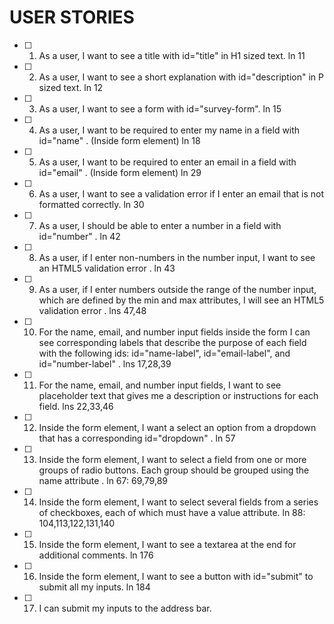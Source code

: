 # USER STORIES
- [ ] 1. As a user, I want to see a title with id="title" in H1 sized text. 
ln 11

- [ ] 2. As a user, I want to see a short explanation with id="description" in P sized text.
ln 12

- [ ] 3. As a user, I want to see a form with id="survey-form". 
ln 15

- [ ] 4. As a user, I want to be required to enter my name in a field with id="name" . (Inside form element)
ln 18

- [ ] 5. As a user, I want to be required to enter an email in a field with id="email" . (Inside form element)
ln 29

- [ ] 6. As a user, I want to see a validation error if I enter an email that is not formatted correctly.
ln 30

- [ ] 7. As a user, I should be able to enter a number in a field with id="number" . 
ln 42

- [ ] 8. As a user, if I enter non-numbers in the number input, I want to see an HTML5 validation error . 
ln 43

- [ ] 9. As a user, if I enter numbers outside the range of the number input, which are defined by the min and max attributes, I will see an HTML5 
validation error .
lns 47,48

- [ ] 10. For the name, email, and number input fields inside the form I can see corresponding labels that describe the purpose of each field with the following ids: id="name-label", id="email-label", and id="number-label" .
lns 17,28,39

- [ ] 11. For the name, email, and number input fields, I want to see placeholder text that gives me a description or instructions for each field. 
lns 22,33,46

- [ ] 12. Inside the form element, I want a select an option from a dropdown that has a corresponding id="dropdown" . 
ln 57

- [ ] 13. Inside the form element, I want to select a field from one or more groups of radio buttons. Each group should be grouped using the name attribute . 
ln 67: 69,79,89

- [ ] 14. Inside the form element, I want to select several fields from a series of checkboxes, each of which must have a value attribute. 
ln 88: 104,113,122,131,140

- [ ] 15. Inside the form element, I want to see a textarea at the end for additional comments.
ln 176

- [ ] 16. Inside the form element, I want to see a button with id="submit" to submit all my inputs. 
ln 184

- [ ] 17. I can submit my inputs to the address bar.